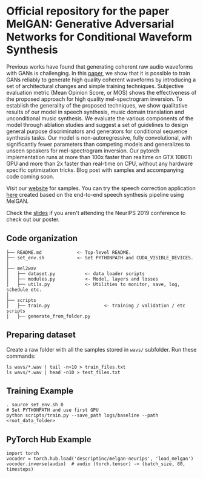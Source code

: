 # Official repository for the paper MelGAN: Generative Adversarial Networks for Conditional Waveform Synthesis

Previous works have found that generating coherent raw audio waveforms with GANs is challenging. In
this [paper](https://arxiv.org/abs/1910.06711), we show that it is possible to train GANs reliably to generate high
quality coherent waveforms by introducing a set of architectural changes and simple training techniques. Subjective
evaluation metric (Mean Opinion Score, or MOS) shows the effectiveness of the proposed approach for high quality
mel-spectrogram inversion. To establish the generality of the proposed techniques, we show qualitative results of our
model in speech synthesis, music domain translation and unconditional music synthesis. We evaluate the various
components of the model through ablation studies and suggest a set of guidelines to design general purpose
discriminators and generators for conditional sequence synthesis tasks. Our model is non-autoregressive, fully
convolutional, with significantly fewer parameters than competing models and generalizes to unseen speakers for
mel-spectrogram inversion. Our pytorch implementation runs at more than 100x faster than realtime on GTX 1080Ti GPU and
more than 2x faster than real-time on CPU, without any hardware specific optimization tricks. Blog post with samples and
accompanying code coming soon.

Visit our [website](https://melgan-neurips.github.io) for samples. You can try the speech correction
application [here](https://www.descript.com/overdub) created based on the end-to-end speech synthesis pipeline using
MelGAN.

Check the [slides](melgan_slides.pdf) if you aren't attending the NeurIPS 2019 conference to check out our poster.

## Code organization

    ├── README.md             <- Top-level README.
    ├── set_env.sh            <- Set PYTHONPATH and CUDA_VISIBLE_DEVICES.
    │
    ├── mel2wav
    │   ├── dataset.py           <- data loader scripts
    │   ├── modules.py           <- Model, layers and losses
    │   ├── utils.py             <- Utilities to monitor, save, log, schedule etc.
    │
    ├── scripts
    │   ├── train.py                    <- training / validation / etc scripts
    │   ├── generate_from_folder.py

## Preparing dataset

Create a raw folder with all the samples stored in `wavs/` subfolder. Run these commands:

   ```command
   ls wavs/*.wav | tail -n+10 > train_files.txt
   ls wavs/*.wav | head -n10 > test_files.txt
   ```

## Training Example

    . source set_env.sh 0
    # Set PYTHONPATH and use first GPU
    python scripts/train.py --save_path logs/baseline --path <root_data_folder>

## PyTorch Hub Example

    import torch
    vocoder = torch.hub.load('descriptinc/melgan-neurips', 'load_melgan')
    vocoder.inverse(audio)  # audio (torch.tensor) -> (batch_size, 80, timesteps)
